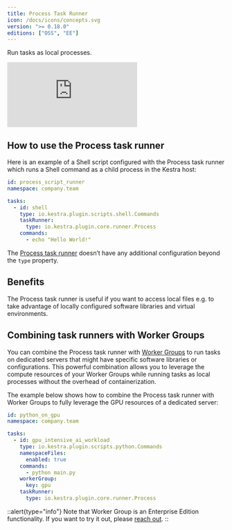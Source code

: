 ```yaml
---
title: Process Task Runner
icon: /docs/icons/concepts.svg
version: ">= 0.18.0"
editions: ["OSS", "EE"]
---
```


Run tasks as local processes.

<div class="video-container">
  <iframe src="https://www.youtube.com/embed/CC_CnH74qnk?si=_Pq-GBV2UadYlKxE" title="YouTube video player" frameborder="0" allow="accelerometer; autoplay; clipboard-write; encrypted-media; gyroscope; picture-in-picture; web-share" referrerpolicy="strict-origin-when-cross-origin" allowfullscreen></iframe>
</div>

## How to use the Process task runner

Here is an example of a Shell script configured with the Process task runner which runs a Shell command as a child process in the Kestra host:

```yaml
id: process_script_runner
namespace: company.team

tasks:
  - id: shell
    type: io.kestra.plugin.scripts.shell.Commands
    taskRunner:
      type: io.kestra.plugin.core.runner.Process
    commands:
      - echo "Hello World!"
```

The [Process task runner](/plugins/core/task-runners/runner/io.kestra.plugin.core.runner.process) doesn’t have any additional configuration beyond the `type` property.

## Benefits

The Process task runner is useful if you want to access local files e.g. to take advantage of locally configured software libraries and virtual environments.

## Combining task runners with Worker Groups

You can combine the Process task runner with [Worker Groups](../../06.enterprise/04.scalability/worker-group.md) to run tasks on dedicated servers that might have specific software libraries or configurations. This powerful combination allows you to leverage the compute resources of your Worker Groups while running tasks as local processes without the overhead of containerization.

The example below shows how to combine the Process task runner with Worker Groups to fully leverage the GPU resources of a dedicated server:

```yaml
id: python_on_gpu
namespace: company.team

tasks:
  - id: gpu_intensive_ai_workload
    type: io.kestra.plugin.scripts.python.Commands
    namespaceFiles:
      enabled: true
    commands:
      - python main.py
    workerGroup:
      key: gpu
    taskRunner:
      type: io.kestra.plugin.core.runner.Process
```

::alert{type="info"}
Note that Worker Group is an Enterprise Edition functionality. If you want to try it out, please [reach out](/demo).
::
